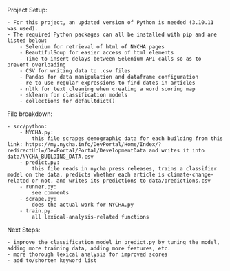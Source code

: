 Project Setup:

    - For this project, an updated version of Python is needed (3.10.11 was used).
    - The required Python packages can all be installed with pip and are listed below:
        - Selenium for retrieval of html of NYCHA pages
        - BeautifulSoup for easier access of html elements
        - Time to insert delays between Selenium API calls so as to prevent overloading
        - CSV for writing data to .csv files
        - Pandas for data manipulation and dataframe configuration
        - re to use regular expressions to find dates in articles
        - nltk for text cleaning when creating a word scoring map
        - sklearn for classification models
        - collections for defaultdict()

File breakdown:

    - src/python:
        - NYCHA.py:
            this file scrapes demographic data for each building from this link: https://my.nycha.info/DevPortal/Home/Index/?redirectUrl=/DevPortal/Portal/DevelopmentData and writes it into data/NYCHA_BUILDING_DATA.csv
        - predict.py:
            this file reads in nycha press releases, trains a classifier model on the data, predicts whether each article is climate-change-related or not, and writes its predictions to data/predictions.csv
        - runner.py:
            see comments
        - scrape.py:
            does the actual work for NYCHA.py
        - train.py:
            all lexical-analysis-related functions


Next Steps:

    - improve the classification model in predict.py by tuning the model, adding more training data, adding more features, etc.
    - more thorough lexical analysis for improved scores
    - add to/shorten keyword list

